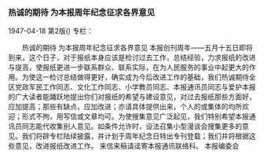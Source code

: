 ### 热诚的期待  为本报周年纪念征求各界意见

1947-04-18
第2版()
专栏：

　　热诚的期待
    为本报周年纪念征求各界意见
    本报创刊周年——五月十五日即将到来，这个日子，对于报纸本身应该是检讨过去工作，总结经验，力求报纸的改进与提高，使报纸更进一步联系群众、联系实际，在为人民服务的事业中起更大的作用。为使这一检讨总结做得更好，确实成为今后改进工作的基础，我们热诚期待全区党政军民工作同志、文化工作同志、小学教员同志、本报通讯员同志与爱护本报的广大读者能踊跃地提出你们对报纸的希望与建设意见，对过去报纸那些方面好，应加提高；那些有缺点，应加改进；亦请具体提供出来，个人的或集体的均所欢迎；形式不拘，用写信或文章均可。为使搜集意见广泛起见，我们特别希望本报通讯员同志能代收集别人意见。如条件允许时，设法召集小型漫谈会搜集更多的意见。我们将辟专栏陆续披露，并计划于周年纪念日特出专刊登载；我们并将根据这些意见，改进报纸改进工作。
    来信来稿请迳寄本报通讯联络科。
            本报编委会
